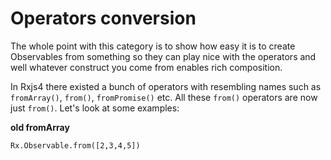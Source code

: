 # Operators conversion
The whole point with this category is to show how easy it is to create Observables from something so they can play nice with the operators and well whatever construct you come from enables rich composition.

In Rxjs4 there existed a bunch of operators with resembling names such as `fromArray()`, `from()`, `fromPromise()` etc. All these `from()` operators are now just `from()`. Let's look at some examples:

**old fromArray**
```
Rx.Observable.from([2,3,4,5])
```

